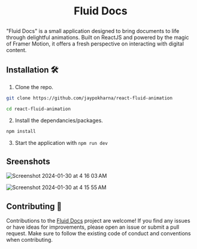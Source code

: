 # <p align="center">Fluid Docs</p>

"Fluid Docs" is a small application designed to bring documents to life through delightful animations. Built on ReactJS and powered by the magic of Framer Motion, it offers a fresh perspective on interacting with digital content.

## Installation 🛠️

1. Clone the repo.

```bash
git clone https://github.com/jaypokharna/react-fluid-animation

cd react-fluid-animation
```
2. Install the dependancies/packages.

```bash
npm install
```
3. Start the application with `npm run dev` 

## Sreenshots

![Screenshot 2024-01-30 at 4 16 03 AM](https://github.com/jaypokharna/react-fluid-animation/assets/105444251/d7cf39e0-1479-451a-b888-b02289cccebf)

![Screenshot 2024-01-30 at 4 15 55 AM](https://github.com/jaypokharna/react-fluid-animation/assets/105444251/56db07b6-01b2-442c-8970-9f71e85edbfa)

## Contributing 🤝

Contributions to the <a href="https://github.com/jaypokharna/react-fluid-animation" >Fluid Docs</a> project are welcome! If you find any issues or have ideas for improvements, please open an issue or submit a pull request. Make sure to follow the existing code of conduct and conventions when contributing.